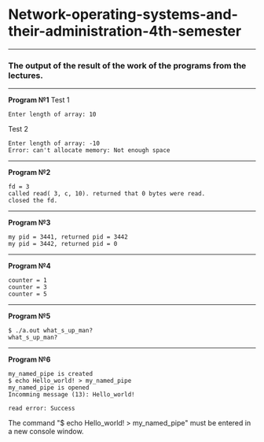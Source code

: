 # Network-operating-systems-and-their-administration-4th-semester

---
### The output of the result of the work of the programs from the lectures.
---
__Program №1__
Test 1  
```
Enter length of array: 10  
```
Test 2
```
Enter length of array: -10  
Error: can't allocate memory: Not enough space  
```
---  
__Program №2__
```
fd = 3  
called read( 3, c, 10). returned that 0 bytes were read.  
closed the fd.  
```
---
__Program №3__
```
my pid = 3441, returned pid = 3442  
my pid = 3442, returned pid = 0  
```
---
__Program №4__
```
counter = 1  
counter = 3  
counter = 5  
```
---
__Program №5__
```
$ ./a.out what_s_up_man?  
what_s_up_man?  
```
---
__Program №6__

```
my_named_pipe is created  
$ echo Hello_world! > my_named_pipe  
my_named_pipe is opened  
Incomming message (13): Hello_world!  
  
read error: Success  
```
The command "$ echo Hello_world! > my_named_pipe" must be entered in a new console window.  
